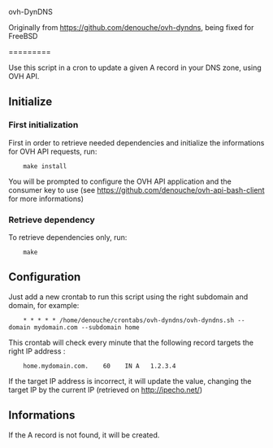 ovh-DynDNS

Originally from https://github.com/denouche/ovh-dyndns, being fixed for FreeBSD

=========

Use this script in a cron to update a given A record in your DNS zone, using OVH API.

Initialize
----------

### First initialization

First in order to retrieve needed dependencies and initialize the informations for OVH API requests, run:
```
    make install
```
You will be prompted to configure the OVH API application and the consumer key to use (see https://github.com/denouche/ovh-api-bash-client for more informations)

### Retrieve dependency

To retrieve dependencies only, run:
```
    make
```

Configuration
-------------

Just add a new crontab to run this script using the right subdomain and domain, for example:
```
    * * * * * /home/denouche/crontabs/ovh-dyndns/ovh-dyndns.sh --domain mydomain.com --subdomain home
```

This crontab will check every minute that the following record targets the right IP address :
```
    home.mydomain.com.    60    IN A   1.2.3.4
```

If the target IP address is incorrect, it will update the value, changing the target IP by the current IP (retrieved on http://ipecho.net/)

Informations
------------

If the A record is not found, it will be created.

